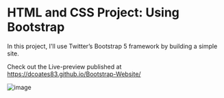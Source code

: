 #  HTML and CSS Project: Using Bootstrap


In this project, I'll use Twitter’s Bootstrap 5 framework by building a simple site.

Check out the Live-preview published at https://dcoates83.github.io/Bootstrap-Website/

![image](https://user-images.githubusercontent.com/63134707/125170697-5d6c5e00-e16d-11eb-9329-3a11063fb0ef.png)

